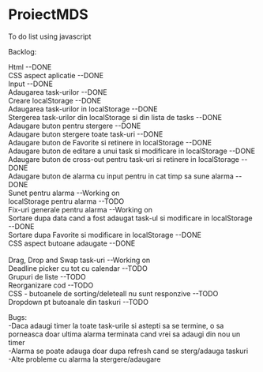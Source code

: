 # ProiectMDS
To do list using javascript

Backlog:<br/>

Html																		                                    	--DONE<br/>
CSS aspect aplicatie											                             				--DONE<br/>
Input																			                                    --DONE<br/>
Adaugarea task-urilor 													                          		--DONE<br/>	
Creare localStorage																                            --DONE<br/>	
Adaugarea task-urilor in localStorage									                    		--DONE<br/>	
Stergerea task-urilor din localStorage si din lista de tasks				        	--DONE<br/>	
Adaugare buton pentru stergere												                      	--DONE<br/>	
Adaugare buton stergere toate task-uri										                   	--DONE<br/>	
Adaugare buton de Favorite si retinere in localStorage 					          		--DONE<br/>	
Adaugare buton de editare a unui task si modificare in localStorage			    	--DONE<br/>	
Adaugare buton de cross-out pentru task-uri si retinere in localStorage		  	--DONE<br/>	
Adaugare buton de alarma cu input pentru in cat timp sa sune alarma				    --DONE<br/>	
Sunet pentru alarma  															                            --Working on<br/>
localStorage pentru alarma                                                    --TODO<br/>
Fix-uri generale pentru alarma                                                --Working on<br/>
Sortare dupa data cand a fost adaugat task-ul si modificare in localStorage		--DONE<br/>
Sortare dupa Favorite si modificare in localStorage														--DONE<br/>	
CSS aspect butoane adaugate																							      --DONE<br/>	
Drag, Drop and Swap task-uri													                        --Working on<br/>
Deadline picker cu tot cu calendar												                    --TODO <br/>
Grupuri de liste															                               	--TODO <br/>
Reorganizare cod																                              --TODO <br/>
CSS - butoanele de sorting/deleteall nu sunt responzive                      --TODO <br/>
Dropdown pt butoanale din taskuri                                              --TODO <br/>


Bugs:<br/>
-Daca adaugi timer la toate task-urile si astepti sa se termine, o sa porneasca doar ultima alarma terminata cand vrei sa adaugi din nou un timer <br/>
-Alarma se poate adauga doar dupa refresh cand se sterg/adauga taskuri<br/>
-Alte probleme cu alarma la stergere/adaugare <br/>



